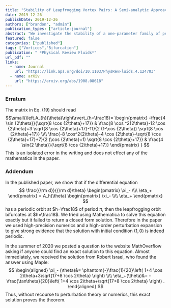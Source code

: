 ```yaml
---
title: "Stability of Leapfrogging Vortex Pairs: A Semi-analytic Approach"
date: 2019-12-26
publishDate: 2019-12-26
authors: ["brandon", "admin"]
publication_types: ["article-journal"]
abstract: "We investigate the stability of a one-parameter family of periodic solutions of the four-vortex problem known as _leapfrogging_ orbits. These solutions, which consists of two pairs of identical yet oppositely-signed vortices, were known to W. Gröbli (1877) and  A. E. H. Love (1883), and can be parameterized by a dimensionless parameter $\\alpha$  related to the geometry of the initial configuration. Simulations by Acheson (2000) and numerical Floquet analysis by Tophøj and Aref (2012) both indicate, to many digits, that the bifurcation occurs when $\\alpha=\\phi^{-2}$, where $\\phi$ is the golden ratio. This study aims to explain the origin of this remarkable value. Using a trick from the gravitational two-body problem, we change variables to render the Floquet problem in an explicit form that is more amenable to analysis. We then implement G. W. Hill's method of harmonic balance to high order using computer algebra to construct a rapidly-converging sequence of asymptotic approximations to the bifurcation value, confirming the value found earlier."
featured: false
categories: ["published"]
tags: ["Vortices","Bifurcation"]
publication: " *Physical Review Fluids*"
url_pdf: ""
links:
  - name: Journal
    url: "https://link.aps.org/doi/10.1103/PhysRevFluids.4.124703"
  - name: arXiv
    url: "https://arxiv.org/abs/1908.08618"
---
```


### Erratum
The matrix in Eq. (19) should read 
$$\small{\left.A_{h}(\theta)\right\rvert_{h=\frac18}=
\begin{pmatrix}
 -\frac{4 \sin {2\theta}}{\sqrt{8 \cos {2\theta}+17}} & \frac{8 \cos ^2{2\theta}-12 \cos {2\theta}+3 \sqrt{8 \cos {2\theta}+17}-11}{2 (1-\cos
   {2\theta}) \sqrt{8 \cos {2\theta}+17}} \\\\
 \frac{-8 \cos^2{2\theta}-4 \cos {2\theta}-\sqrt{8 \cos {2\theta}+17}+7}{2 (\cos {2\theta}+1) \sqrt{8 \cos {2\theta}+17}} & \frac{4 \sin{2
   \theta}}{\sqrt{8 \cos {2\theta}+17}} 
\end{pmatrix}
}
$$
This is an isolated error in the writing and does not effect any of the mathematics in the paper.

### Addendum

In the published paper, we show that if the differential equation
$$
\frac{{\rm d}}{{\rm d}\theta}
\begin{pmatrix} \xi_- \\\\ \eta_+ \end{pmatrix}
= A_h(\theta)
\begin{pmatrix} \xi_- \\\\ \eta_+ \end{pmatrix}
$$
has a periodic orbit at $h=\frac18$ of period $\pi$, then the leapfrogging orbit bifurcates at $h=\frac18$. We tried using Mathematica to solve this equation exactly but it failed to return a closed form solution. Therefore in the paper we used high-precision numerics and a high-order perturbation expansion to give strong evidence that the solution with initial condition $(1,0)$ is indeed periodic.

In the summer of 2020 we posted a question to the website MathOverflow asking if anyone could find an exact solution to this equation. Almost immediately, we received the solution from Robert Israel, who found the answer using Maple:
$$
\begin{aligned}
    \xi_- (\theta)&=
        \phantom{-}\frac{1}{20}\left(
        1+4 \cos 2\theta+3\sqrt{17+8 \cos 2\theta}
        \right) \\\\
    \eta_+(\theta)&=
        -\frac{\tan\theta}{20}\left(
        1+4 \cos 2\theta+\sqrt{17+8 \cos 2\theta}
        \right) .
\end{aligned}
$$
Thus, without recourse to perturbation theory or numerics, this exact solution proves the theorem.


